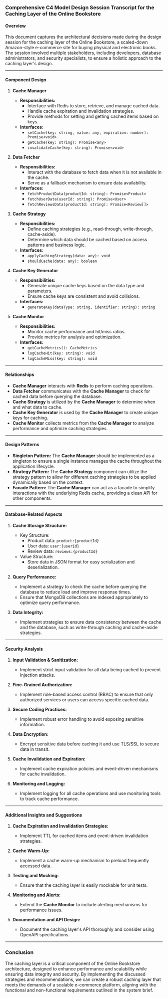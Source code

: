 ### Comprehensive C4 Model Design Session Transcript for the Caching Layer of the Online Bookstore

#### Overview
This document captures the architectural decisions made during the design session for the caching layer of the Online Bookstore, a scaled-down Amazon-style e-commerce site for buying physical and electronic books. The session involved multiple stakeholders, including developers, database administrators, and security specialists, to ensure a holistic approach to the caching layer's design.

---

#### Component Design

1. **Cache Manager**
   - **Responsibilities:**
     - Interface with Redis to store, retrieve, and manage cached data.
     - Handle cache expiration and invalidation strategies.
     - Provide methods for setting and getting cached items based on keys.
   - **Interfaces:**
     - `setCache(key: string, value: any, expiration: number): Promise<void>`
     - `getCache(key: string): Promise<any>`
     - `invalidateCache(key: string): Promise<void>`

2. **Data Fetcher**
   - **Responsibilities:**
     - Interact with the database to fetch data when it is not available in the cache.
     - Serve as a fallback mechanism to ensure data availability.
   - **Interfaces:**
     - `fetchProductData(productId: string): Promise<Product>`
     - `fetchUserData(userId: string): Promise<User>`
     - `fetchReviewsData(productId: string): Promise<Review[]>`

3. **Cache Strategy**
   - **Responsibilities:**
     - Define caching strategies (e.g., read-through, write-through, cache-aside).
     - Determine which data should be cached based on access patterns and business logic.
   - **Interfaces:**
     - `applyCachingStrategy(data: any): void`
     - `shouldCache(data: any): boolean`

4. **Cache Key Generator**
   - **Responsibilities:**
     - Generate unique cache keys based on the data type and parameters.
     - Ensure cache keys are consistent and avoid collisions.
   - **Interfaces:**
     - `generateKey(dataType: string, identifier: string): string`

5. **Cache Monitor**
   - **Responsibilities:**
     - Monitor cache performance and hit/miss ratios.
     - Provide metrics for analysis and optimization.
   - **Interfaces:**
     - `getCacheMetrics(): CacheMetrics`
     - `logCacheHit(key: string): void`
     - `logCacheMiss(key: string): void`

---

#### Relationships

- **Cache Manager** interacts with **Redis** to perform caching operations.
- **Data Fetcher** communicates with the **Cache Manager** to check for cached data before querying the database.
- **Cache Strategy** is utilized by the **Cache Manager** to determine when and what data to cache.
- **Cache Key Generator** is used by the **Cache Manager** to create unique keys for caching.
- **Cache Monitor** collects metrics from the **Cache Manager** to analyze performance and optimize caching strategies.

---

#### Design Patterns

- **Singleton Pattern:** The **Cache Manager** should be implemented as a singleton to ensure a single instance manages the cache throughout the application lifecycle.
- **Strategy Pattern:** The **Cache Strategy** component can utilize the strategy pattern to allow for different caching strategies to be applied dynamically based on the context.
- **Facade Pattern:** The **Cache Manager** can act as a facade to simplify interactions with the underlying Redis cache, providing a clean API for other components.

---

#### Database-Related Aspects

1. **Cache Storage Structure:**
   - Key Structure:
     - Product data: `product:{productId}`
     - User data: `user:{userId}`
     - Review data: `reviews:{productId}`
   - Value Structure:
     - Store data in JSON format for easy serialization and deserialization.

2. **Query Performance:**
   - Implement a strategy to check the cache before querying the database to reduce load and improve response times.
   - Ensure that MongoDB collections are indexed appropriately to optimize query performance.

3. **Data Integrity:**
   - Implement strategies to ensure data consistency between the cache and the database, such as write-through caching and cache-aside strategies.

---

#### Security Analysis

1. **Input Validation & Sanitization:**
   - Implement strict input validation for all data being cached to prevent injection attacks.

2. **Fine-Grained Authorization:**
   - Implement role-based access control (RBAC) to ensure that only authorized services or users can access specific cached data.

3. **Secure Coding Practices:**
   - Implement robust error handling to avoid exposing sensitive information.

4. **Data Encryption:**
   - Encrypt sensitive data before caching it and use TLS/SSL to secure data in transit.

5. **Cache Invalidation and Expiration:**
   - Implement cache expiration policies and event-driven mechanisms for cache invalidation.

6. **Monitoring and Logging:**
   - Implement logging for all cache operations and use monitoring tools to track cache performance.

---

#### Additional Insights and Suggestions

1. **Cache Expiration and Invalidation Strategies:**
   - Implement TTL for cached items and event-driven invalidation strategies.

2. **Cache Warm-Up:**
   - Implement a cache warm-up mechanism to preload frequently accessed data.

3. **Testing and Mocking:**
   - Ensure that the caching layer is easily mockable for unit tests.

4. **Monitoring and Alerts:**
   - Extend the **Cache Monitor** to include alerting mechanisms for performance issues.

5. **Documentation and API Design:**
   - Document the caching layer's API thoroughly and consider using OpenAPI specifications.

---

### Conclusion

The caching layer is a critical component of the Online Bookstore architecture, designed to enhance performance and scalability while ensuring data integrity and security. By implementing the discussed strategies and recommendations, we can create a robust caching layer that meets the demands of a scalable e-commerce platform, aligning with the functional and non-functional requirements outlined in the system brief.